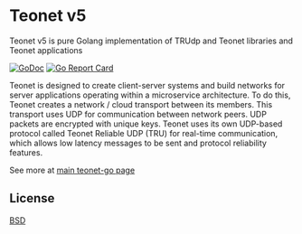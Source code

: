 # Teonet v5

Teonet v5 is pure Golang implementation of TRUdp and Teonet libraries and Teonet applications

[![GoDoc](https://godoc.org/github.com/teonet-go/teonet?status.svg)](https://godoc.org/github.com/teonet-go/teonet/)
[![Go Report Card](https://goreportcard.com/badge/github.com/teonet-go/teonet)](https://goreportcard.com/report/github.com/teonet-go/teonet)

Teonet is designed to create client-server systems and build networks for server applications operating within a microservice architecture. To do this, Teonet creates a network / cloud transport between its members. This transport uses UDP for communication between network peers. UDP packets are encrypted with unique keys. Teonet uses its own UDP-based protocol called Teonet Reliable UDP (TRU) for real-time communication, which allows low latency messages to be sent and protocol reliability features.

See more at [main teonet-go page](https://github.com/teonet-go)

## License

[BSD](LICENSE)
